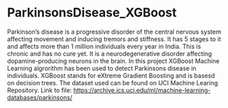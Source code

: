 # ParkinsonsDisease_XGBoost
Parkinson’s disease is a progressive disorder of the central nervous system affecting movement and inducing tremors and stiffness. It has 5 stages to it and affects more than 1 million individuals every year in India. This is chronic and has no cure yet. It is a neurodegenerative disorder affecting dopamine-producing neurons in the brain.
In this project XGBoost Machine Learning algrorithm has been used to detect Parkinsons disease in individuals. XGBoost stands for eXtreme Gradient Boosting and is basesd on decision trees.
The dataset used can be found on UCI Machine Learing Repository. Link to file: https://archive.ics.uci.edu/ml/machine-learning-databases/parkinsons/
